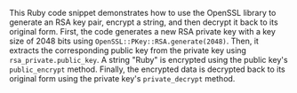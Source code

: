 This Ruby code snippet demonstrates how to use the OpenSSL library to generate an RSA key pair, encrypt a string, and then decrypt it back to its original form. First, the code generates a new RSA private key with a key size of 2048 bits using `OpenSSL::PKey::RSA.generate(2048)`. Then, it extracts the corresponding public key from the private key using `rsa_private.public_key`. A string "Ruby" is encrypted using the public key's `public_encrypt` method. Finally, the encrypted data is decrypted back to its original form using the private key's `private_decrypt` method.

